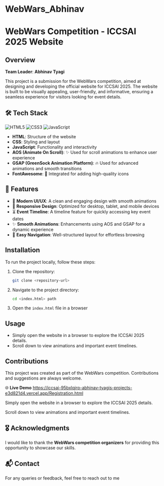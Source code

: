 # WebWars_Abhinav
# WebWars Competition - ICCSAI 2025 Website

## Overview

**Team Leader**: **Abhinav Tyagi**

This project is a submission for the WebWars competition, aimed at designing and developing the official website for ICCSAI 2025. The website is built to be visually appealing, user-friendly, and informative, ensuring a seamless experience for visitors looking for event details.

## 🛠 Tech Stack

![HTML5](https://img.shields.io/badge/HTML5-E34F26?style=for-the-badge&logo=html5&logoColor=white) ![CSS3](https://img.shields.io/badge/CSS3-1572B6?style=for-the-badge&logo=css3&logoColor=white) ![JavaScript](https://img.shields.io/badge/JavaScript-F7DF1E?style=for-the-badge&logo=javascript&logoColor=black)

- **HTML**: Structure of the website
- **CSS**: Styling and layout
- **JavaScript**: Functionality and interactivity
- **AOS (Animate On Scroll)**: ✨ Used for scroll animations to enhance user experience
- **GSAP (GreenSock Animation Platform)**: 🔥 Used for advanced animations and smooth transitions
- **FontAwesome**: 🎨 Integrated for adding high-quality icons

## 🚀 Features

- 🎨 **Modern UI/UX**: A clean and engaging design with smooth animations
- 📱 **Responsive Design**: Optimized for desktop, tablet, and mobile devices
- ⏳ **Event Timeline**: A timeline feature for quickly accessing key event dates
- ✨ **Smooth Animations**: Enhancements using AOS and GSAP for a dynamic experience
- 🧭 **Easy Navigation**: Well-structured layout for effortless browsing
  
## Installation

To run the project locally, follow these steps:

1. Clone the repository:
   ```sh
   git clone <repository-url>
   ```
2. Navigate to the project directory:
   ```sh
   cd <index.html> path
   ```
3. Open the `index.html` file in a browser

## Usage

- Simply open the website in a browser to explore the ICCSAI 2025 details.
- Scroll down to view animations and important event timelines.

## Contributions

This project was created as part of the WebWars competition. Contributions and suggestions are always welcome.

🌐 **Live Demo** https://iccsai-95bxlqjrp-abhinav-tyagis-projects-e3d821d4.vercel.app/Registration.html

Simply open the website in a browser to explore the ICCSAI 2025 details.

Scroll down to view animations and important event timelines.

## 🎖 Acknowledgments

I would like to thank the **WebWars competition organizers** for providing this opportunity to showcase our skills.

## 📬 Contact

For any queries or feedback, feel free to reach out to me
